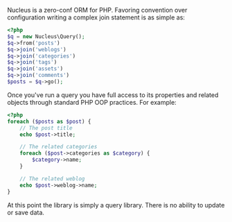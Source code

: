 Nucleus is a zero-conf ORM for PHP. Favoring convention over configuration writing a complex join statement is as simple as:

```php
<?php
$q = new Nucleus\Query();
$q->from('posts')
$q->join('weblogs')
$q->join('categories')
$q->join('tags')
$q->join('assets')
$q->join('comments')
$posts = $q->go();
```

Once you've run a query you have full access to its properties and related objects through standard PHP OOP practices. For example:

```php
<?php
foreach ($posts as $post) {
	// The post title
	echo $post->title;

	// The related categories
	foreach ($post->categories as $category) {
		$category->name;
	}

	// The related weblog
	echo $post->weblog->name;
}
```

At this point the library is simply a query library. There is no ability to update or save data.